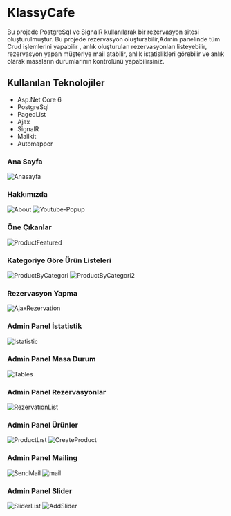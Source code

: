 # KlassyCafe
Bu projede PostgreSql ve SignalR kullanılarak bir rezervasyon sitesi oluşturulmuştur. Bu projede rezervasyon oluşturabilir,Admin panelinde tüm Crud işlemlerini yapabilir , anlık oluşturulan rezervasyonları listeyebilir, rezervasyon yapan müşteriye mail atabilir, anlık istatislikleri görebilir ve anlık olarak masaların durumlarının kontrolünü yapabilirsiniz.

## Kullanılan Teknolojiler
<ul>
 <li> Asp.Net Core 6 </li>
 <li> PostgreSql </li>
 <li> PagedList </li>
 <li> Ajax </li>
 <li> SignalR</li>
 <li> Mailkit </li>
 <li> Automapper </li>
</ul>

 ### Ana Sayfa
 ![Anasayfa](https://github.com/user-attachments/assets/8ba5c07a-301a-473a-988e-4ca5a5812bd1)

### Hakkımızda
![About](https://github.com/user-attachments/assets/d11ce71a-d972-40ea-a271-4bf2064a2d41)
![Youtube-Popup](https://github.com/user-attachments/assets/ca860799-f90a-4c8b-b772-684847450a08)

### Öne Çıkanlar
![ProductFeatured](https://github.com/user-attachments/assets/e5bff20d-e0dd-40ee-b6b1-b0c8e4bdb840)

### Kategoriye Göre Ürün Listeleri
![ProductByCategori](https://github.com/user-attachments/assets/69799619-18ce-4cbc-bbe5-80c9d8f3bb79)
![ProductByCategori2](https://github.com/user-attachments/assets/6a0073a0-7f8c-41e1-b2fb-05c51f6f78a9)

### Rezervasyon Yapma
![AjaxRezervation](https://github.com/user-attachments/assets/2e701ed2-ec94-4216-a100-c3f720e72be8)

### Admin Panel İstatistik
![Istatistic](https://github.com/user-attachments/assets/85d65c88-d5eb-429a-8c67-5f4d77c774ba)

### Admin Panel Masa Durum
![Tables](https://github.com/user-attachments/assets/076e6488-13eb-4660-8061-a6a3c436be3c)

### Admin Panel Rezervasyonlar
![RezervatıonList](https://github.com/user-attachments/assets/7bf998f2-fc80-4dc7-b3a4-8d9e5ce87bc5)

### Admin Panel Ürünler
![ProductLıst](https://github.com/user-attachments/assets/ac00cd73-87e4-4e3f-8db9-34e5a7388b14)
![CreateProduct](https://github.com/user-attachments/assets/212ded7d-9469-457f-8288-e68778e0c788)


### Admin Panel Mailing
![SendMail](https://github.com/user-attachments/assets/a0526151-5530-4123-914f-5725f1c43ffa)
![mail](https://github.com/user-attachments/assets/a6826beb-3377-4fc0-9a09-b2fd4c2504c7)

### Admin Panel Slider
![SliderList](https://github.com/user-attachments/assets/fe5ae5f0-9572-4a01-8520-c5574bcdee17)
![AddSlider](https://github.com/user-attachments/assets/9aeb2fd9-2b32-45b8-9ff7-05bc0adb0b99)


